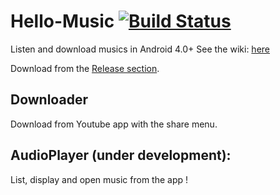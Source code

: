 # Hello-Music [![Build Status](https://travis-ci.org/Vinetos/Hello-Music-droid.svg?branch=master)](https://travis-ci.org/Vinetos/Hello-Music-droid)
Listen and download musics in Android 4.0+
See the wiki: [here](https://github.com/Vinetos/Hello-Music)

Download from the [Release section](https://github.com/Vinetos/Hello-Music-droid/releases).

## Downloader 
Download from Youtube app with the share menu.

## AudioPlayer (under development): 
List, display and open music from the app ! 
